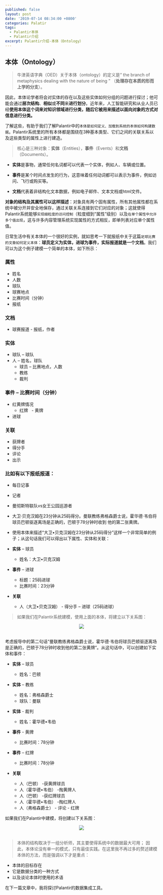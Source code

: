 ```yaml
---
published: false
layout: post
date: '2019-07-14 08:34:00 +0800'
categories: Palatir
tags:
  - Palantir本体
  - Palantir介绍
excerpt: Palantir介绍-本体（Ontology）
---
```

## 本体（Ontology）

> 牛津英语字典（OED）关于本体（ontology）的定义是“ the branch of metaphysics dealing with the nature of being ” （**处理存在本质的形而上学的分支**）。

因此，本体论学者将会对实体的存在以及这些实体如何分组的问题进行探讨；他可能会通过**层次结构**、**相似**或**不同**来**进行划分**。近年来，人工智能研究和从业人员已经**使用本体这个词来对知识领域进行分类，随后它被用来描述以面向对象的方式对信息进行分类。**


了解这些，有助于我们了解Palantir中的`本体是如何定义、加载到系统的本体如何构建数据`。Palantir系统里的所有本体都是围绕在3种基本类型、它们之间的关联关系以及这些类型的属性上进行建造。


> 核心是三种对象：**实体**（Entities），**事件**（Events）和**文档**（Documents）。


* **实体**是事物，通常任何名词都可以代表一个实体，例如人、车辆或位置。

* **事件**是某个时间点发生的行为，这意味着任何动词都可以表示为事件，例如访问、飞行或购买等。

* **文档**代表着非结构化文本数据，例如电子邮件、文本文档或html文件。

**对象的结构及其属性可以这样描述**：对象具有两个固有属性，所有其他属性都在系统中被分开并安全地保存，通过关联关系连接到它们对应的对象；这就使得Palantir系统能够`实现细粒度的访问控制`（粒度细到“属性”级别）以及`在单个属性中允许多个值出现`，这与许多内容管理系统实现属性的方式相反，即单列表对应单个属性值。

日常生活中有关本体的一个很好的实例，就如思考一下就报纸中关于这篇`足球比赛的文章如何定义本体`：**球员定义为实体，进球为事件，实际报道就是一个文档**。我们可以为这个例子建模一个简单的本体，如下所示：

### 属性

* 姓名
* 人数
* 球队
* 球赛地点
* 比赛时间（分钟）
* 报纸

### 文档

* 球赛报道 - 报纸，作者

### 实体 

* 球队 – 球队
* 人 – 姓名，球队
  -  球员 – 比赛地点，人数
  - 教练
  - 裁判

### 事件 – 比赛时间（分钟）

* 红黄牌情况
  - 红牌
  - 黄牌
* 进球

### 关联

* 获牌者
* 得分手
* 评论
* 出示

### 比如有以下报纸报道：

* 每日记事
* 记者
* 曼彻斯特联队vs女王公园巡游者
* 大卫·贝克汉姆在23分钟从25码得分。曼联教练弗格森爵士说，霍华德·韦伯将球员巴顿驱逐离场是正确的，巴顿于78分钟时收到 他的第二张黄牌。
* 使用本体来描述“大卫•贝克汉姆在23分钟从25码得分”这样一个非常简单的例子；从这句话我们可以得出以下属性、实体和关联：

* **实体** – 球员

  - 姓名：大卫•贝克汉姆
  

* **事件** – 进球

	- 标题：25码进球
	- 比赛时间：23分钟

* **关联**

	- 人（大卫•贝克汉姆） - 得分手 – 进球（25码进球）


> 如果我们在Palantir系统建模，使用上面的本体，将建立以下关系图：

<div align="center"><img src="https://www.bobinsun.cn/assets/images/palantir-03-1.png"/></div>
<br>

考虑报导中的第二句话“曼联教练弗格森爵士说，霍华德·韦伯将球员巴顿驱逐离场是正确的，巴顿于78分钟时收到他的第二张黄牌”。从这句话中，可以创建如下实体和事件：

* **实体** – 球员

	- 姓名：巴顿

* **实体** – 教练

	- 姓名：弗格森爵士
	- 球队：曼联

* **实体** - 裁判

	- 姓名：霍华德•韦伯

* **事件** - 黄牌

	- 比赛时间：78分钟

* **事件** – 红牌

	- 比赛时间：78分钟

* **关联**

	- 人（巴顿） -获黄牌球员
	- 人（霍华德•韦伯） -掏黄牌人
	- 人（巴顿） -获红牌球员
	- 人（霍华德•韦伯） -掏红牌人
	- 人（弗格森爵士） - 评论 - 红牌

如果我们在Palantir中建模，将创建以下关系图：

<div align="center"><img src="https://www.bobinsun.cn/assets/images/palantir-03-2.png"/></div>
<br>

> 本体的结构取决于一组分析师，其主要使得系统中的数据最大可用； 因此，本体论没有单一的模式，只有最佳实践。在这里我不再过多的赘述建模本体的方法，而是强调以下才是重点：

* 本体的目标存在
* 它是数据分类的一种方式
* 以及谈论本体时使用的术语


在下一篇文章中，我将探讨Palantir的数据集成工具。
